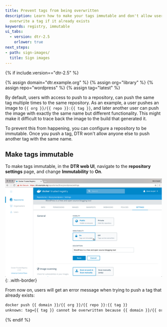 ```yaml
---
title: Prevent tags from being overwritten
description: Learn how to make your tags immutable and don't allow users to
  overwrite a tag if it already exists
keywords: registry, immutable
ui_tabs:
  - version: dtr-2.5
    orlower: true
next_steps:
- path: sign-images/
  title: Sign images
---
```


{% if include.version=="dtr-2.5" %}

{% assign domain="dtr.example.org" %}
{% assign org="library" %}
{% assign repo="wordpress" %}
{% assign tag="latest" %}

By default, users with access to push to a repository, can push the same tag
multiple times to the same repository.
As an example, a user pushes an image to `{{ org }}/{{ repo }}:{{ tag }}`, and later another
user can push the image with exactly the same name but different functionality.
This might make it difficult to trace back the image to the build that generated
it.

To prevent this from happening, you can configure a repository to be immutable.
Once you push a tag, DTR won't allow anyone else to push another tag with the same
name.

## Make tags immutable

To make tags immutable, in the **DTR web UI**, navigate to the
**repository settings** page, and change **Immutability** to **On**.

![](../../images/immutable-repo-1.png){: .with-border}

From now on, users will get an error message when trying to push a tag
that already exists:

```bash
docker push {{ domain }}/{{ org }}/{{ repo }}:{{ tag }}
unknown: tag={{ tag }} cannot be overwritten because {{ domain }}/{{ org }}/{{ repo }} is an immutable repository
```

{% endif %}